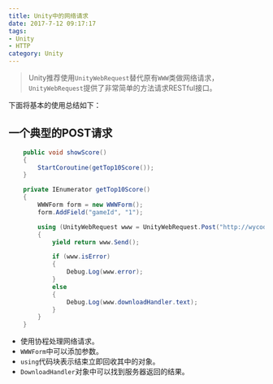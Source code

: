 ```yaml
---
title: Unity中的网络请求
date: 2017-7-12 09:17:17
tags:
- Unity
- HTTP
category: Unity
---
```


> Unity推荐使用`UnityWebRequest`替代原有`WWW`类做网络请求，`UnityWebRequest`提供了非常简单的方法请求RESTful接口。

下面将基本的使用总结如下：

<!--more-->
## 一个典型的POST请求

```csharp
    public void showScore()
    {
        StartCoroutine(getTop10Score());
    }

    private IEnumerator getTop10Score()
    {
        WWWForm form = new WWWForm();
        form.AddField("gameId", "1");

        using (UnityWebRequest www = UnityWebRequest.Post("http://wycode.cn/api/score/getTopScores", form))
        {
            yield return www.Send();

            if (www.isError)
            {
                Debug.Log(www.error);
            }
            else
            {
                Debug.Log(www.downloadHandler.text);
            }
        }
    }
```

- 使用协程处理网络请求。
- `WWWForm`中可以添加参数。
- `using`代码块表示结束立即回收其中的对象。
- `DownloadHandler`对象中可以找到服务器返回的结果。
